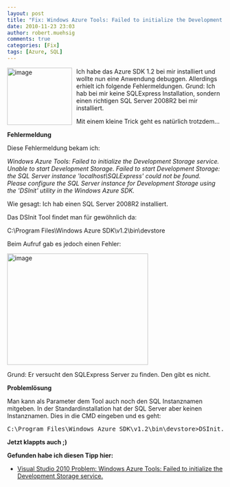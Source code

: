 ```yaml
---
layout: post
title: "Fix: Windows Azure Tools: Failed to initialize the Development Storage service."
date: 2010-11-23 23:03
author: robert.muehsig
comments: true
categories: [Fix]
tags: [Azure, SQL]
---
```

<p><a href="{{BASE_PATH}}/assets/wp-images/image1109.png"><img style="border-bottom: 0px; border-left: 0px; margin: 0px 10px 0px 0px; display: inline; border-top: 0px; border-right: 0px" title="image" border="0" alt="image" align="left" src="{{BASE_PATH}}/assets/wp-images/image_thumb291.png" width="151" height="133" /></a> </p>  <p>Ich habe das Azure SDK 1.2 bei mir installiert und wollte nun eine Anwendung debuggen. Allerdings erhielt ich folgende Fehlermeldungen. Grund: Ich hab bei mir keine SQLExpress Installation, sondern einen richtigen SQL Server 2008R2 bei mir installiert.</p>  <p>Mit einem kleine Trick geht es natürlich trotzdem...</p> <!--more-->  <p><strong>Fehlermeldung</strong></p>  <p>Diese Fehlermeldung bekam ich:</p>  <p><em>Windows Azure Tools: Failed to initialize the Development Storage service. Unable to start Development Storage. Failed to start Development Storage: the SQL Server instance 'localhost\SQLExpress' could not be found.&#160;&#160; Please configure the SQL Server instance for Development Storage using the 'DSInit' utility in the Windows Azure SDK.</em></p>  <p>Wie gesagt: Ich hab einen SQL Server 2008R2 installiert.</p>  <p>Das DSInit Tool findet man für gewöhnlich da:</p>  <p>C:\Program Files\Windows Azure SDK\v1.2\bin\devstore</p>  <p>Beim Aufruf gab es jedoch einen Fehler:</p>  <p><a href="{{BASE_PATH}}/assets/wp-images/image1110.png"><img style="border-bottom: 0px; border-left: 0px; display: inline; border-top: 0px; border-right: 0px" title="image" border="0" alt="image" src="{{BASE_PATH}}/assets/wp-images/image_thumb292.png" width="328" height="259" /></a> </p>  <p>Grund: Er versucht den SQLExpress Server zu finden. Den gibt es nicht. </p>  <p><strong>Problemlösung</strong></p>  <p>Man kann als Parameter dem Tool auch noch den SQL Instanznamen mitgeben. In der Standardinstallation hat der SQL Server aber keinen Instanznamen. Dies in die CMD eingeben und es geht: </p>  <div style="padding-bottom: 0px; margin: 0px; padding-left: 0px; padding-right: 0px; display: inline; float: none; padding-top: 0px" id="scid:812469c5-0cb0-4c63-8c15-c81123a09de7:30b90f48-b607-47ca-9cb5-06ed2ec567b1" class="wlWriterEditableSmartContent"><pre name="code" class="c#">C:\Program Files\Windows Azure SDK\v1.2\bin\devstore&gt;DSInit.exe /sqlinstance:</pre></div>

<p><strong>Jetzt klappts auch ;)</strong></p>

<p><strong>Gefunden habe ich diesen Tipp hier:</strong></p>

<ul>
  <li><a href="http://suntsu.ch/serendipity/index.php?/archives/190-Visual-Studio-2010-Problem-Windows-Azure-Tools-Failed-to-initialize-the-Development-Storage-service..html">Visual Studio 2010 Problem: Windows Azure Tools: Failed to initialize the Development Storage service.</a></li>
</ul>
